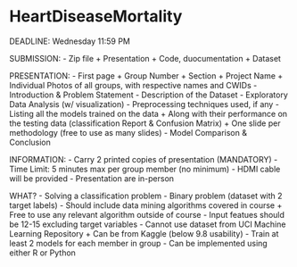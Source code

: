 # HeartDiseaseMortality


DEADLINE: Wednesday 11:59 PM

SUBMISSION:
	- Zip file
		+ Presentation
		+ Code, duocumentation
		+ Dataset

PRESENTATION:
	- First page
		+ Group Number
		+ Section
		+ Project Name
		+ Individual Photos of all groups, with respective names and CWIDs
	- Introduction & Problem Statement
	- Description of the Dataset
	- Exploratory Data Analysis (w/ visualization)
	- Preprocessing techniques used, if any
	- Listing all the models trained on the data
		+ Along with their performance on the testing data (classification Report & Confusion Matrix)
		+ One slide per methodology (free to use as many slides)
	- Model Comparison & Conclusion

INFORMATION:
	- Carry 2 printed copies of presentation (MANDATORY)
	- Time Limit: 5 minutes max per group member (no minimum)
	- HDMI cable will be provided
	- Presentation are in-person


WHAT?
	- Solving a classification problem
	- Binary problem (dataset with 2 target labels)
	- Should include data mining algorithms covered in course
		+ Free to use any relevant algorithm outside of course
	- Input featues should be 12-15 excluding target variables
	- Cannot use dataset from UCI Machine Learning Repository
		+ Can be from Kaggle (below 9.8 usability)
	- Train at least 2 models for each member in group
	- Can be implemented using either R or Python

